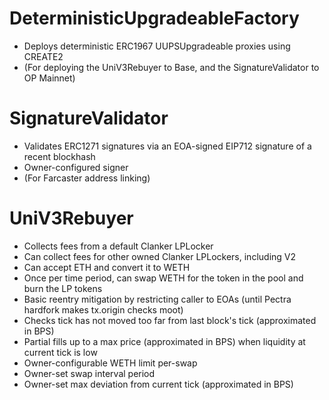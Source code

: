 # DeterministicUpgradeableFactory

- Deploys deterministic ERC1967 UUPSUpgradeable proxies using CREATE2
- (For deploying the UniV3Rebuyer to Base, and the SignatureValidator to OP Mainnet)

# SignatureValidator

- Validates ERC1271 signatures via an EOA-signed EIP712 signature of a recent blockhash
- Owner-configured signer
- (For Farcaster address linking)

# UniV3Rebuyer

 
- Collects fees from a default Clanker LPLocker
- Can collect fees for other owned Clanker LPLockers, including V2
- Can accept ETH and convert it to WETH
- Once per time period, can swap WETH for the token in the pool and burn the LP tokens
- Basic reentry mitigation by restricting caller to EOAs (until Pectra hardfork makes tx.origin checks moot)
- Checks tick has not moved too far from last block's tick (approximated in BPS)
- Partial fills up to a max price (approximated in BPS) when liquidity at current tick is low
- Owner-configurable WETH limit per-swap
- Owner-set swap interval period
- Owner-set max deviation from current tick (approximated in BPS)


